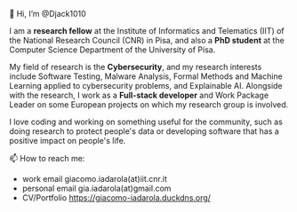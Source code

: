 👋 Hi, I’m @Djack1010

I am a **research fellow** at the Institute of Informatics and Telematics (IIT) of the National Research Council (CNR) in Pisa, and also a **PhD student** at the Computer Science Department of the University of Pisa.

My field of research is the **Cybersecurity**, and my research interests include Software Testing, Malware Analysis, Formal Methods and Machine Learning applied to cybersecurity problems, and Explainable AI.
Alongside with the research, I work as a **Full-stack developer** and Work Package Leader on some European projects on which my research group is involved.

I love coding and working on something useful for the community, such as doing research to protect people's data or developing software that has a positive impact on people's life. 

📫 How to reach me:
 - work email giacomo.iadarola(at)iit.cnr.it
 - personal email gia.iadarola(at)gmail.com
 - CV/Portfolio https://giacomo-iadarola.duckdns.org/

<!---
Djack1010/Djack1010 is a ✨ special ✨ repository because its `README.md` (this file) appears on your GitHub profile.
You can click the Preview link to take a look at your changes.
--->

